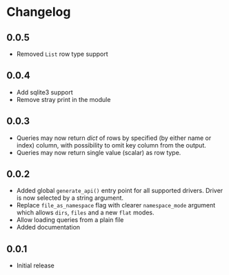 # Changelog

## 0.0.5

* Removed `List` row type support

## 0.0.4

* Add sqlite3 support
* Remove stray print in the module

## 0.0.3

* Queries may now return *dict* of rows by specified (by either
  name or index) column, with possibility to omit key column from
  the output.
* Queries may now return single value (scalar) as row type.

## 0.0.2

* Added global `generate_api()` entry point for all supported
  drivers. Driver is now selected by a string argument.
* Replace `file_as_namespace` flag with clearer `namespace_mode`
  argument which allows `dirs`, `files` and a new `flat` modes.
* Allow loading queries from a plain file
* Added documentation

## 0.0.1

* Initial release
